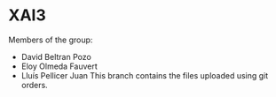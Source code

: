 # XAI3
Members of the group:
  - David Beltran Pozo
  - Eloy Olmeda Fauvert
  - Lluís Pellicer Juan
This branch contains the files uploaded using git orders.
